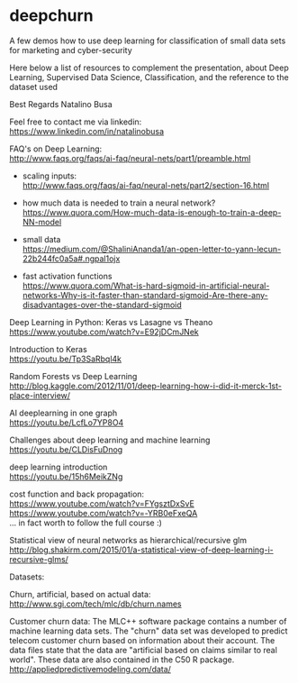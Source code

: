 # deepchurn
A few demos how to use deep learning for classification of small data sets for marketing and cyber-security

Here below a list of resources to complement the presentation, about Deep Learning, Supervised Data Science,  Classification, and the reference to the dataset used

Best Regards
Natalino Busa

Feel free to contact me via linkedin:  
https://www.linkedin.com/in/natalinobusa

FAQ's on Deep Learning:  
http://www.faqs.org/faqs/ai-faq/neural-nets/part1/preamble.html

  - scaling inputs:   
  http://www.faqs.org/faqs/ai-faq/neural-nets/part2/section-16.html

  - how much data is needed to train a neural network?  
  https://www.quora.com/How-much-data-is-enough-to-train-a-deep-NN-model

  - small data  
  https://medium.com/@ShaliniAnanda1/an-open-letter-to-yann-lecun-22b244fc0a5a#.ngpal1ojx

  - fast activation functions  
https://www.quora.com/What-is-hard-sigmoid-in-artificial-neural-networks-Why-is-it-faster-than-standard-sigmoid-Are-there-any-disadvantages-over-the-standard-sigmoid

Deep Learning in Python: Keras vs Lasagne vs Theano  
https://www.youtube.com/watch?v=E92jDCmJNek
  
Introduction to Keras  
https://youtu.be/Tp3SaRbql4k

Random Forests vs Deep Learning  
http://blog.kaggle.com/2012/11/01/deep-learning-how-i-did-it-merck-1st-place-interview/

AI deeplearning in one graph  
https://youtu.be/LcfLo7YP8O4

Challenges about deep learning and machine learning  
https://youtu.be/CLDisFuDnog

deep learning introduction  
https://youtu.be/15h6MeikZNg

cost function and back propagation:  
https://www.youtube.com/watch?v=FYgsztDxSvE  
https://www.youtube.com/watch?v=-YRB0eFxeQA  
... in fact worth to follow the full course :)

Statistical view of neural networks as hierarchical/recursive glm  
http://blog.shakirm.com/2015/01/a-statistical-view-of-deep-learning-i-recursive-glms/

Datasets:

Churn, artificial, based on actual data: http://www.sgi.com/tech/mlc/db/churn.names 

Customer churn data: The MLC++ software package contains a number of machine learning data sets. The "churn" data set was developed to predict telecom customer churn based on information about their account. The data files state that the data are "artificial based on claims similar to real world". These data are also contained in the C50 R package.
http://appliedpredictivemodeling.com/data/


